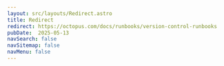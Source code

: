 ```yaml
---
layout: src/layouts/Redirect.astro
title: Redirect
redirect: https://octopus.com/docs/runbooks/version-control-runbooks
pubDate:  2025-05-13
navSearch: false
navSitemap: false
navMenu: false
---
```

